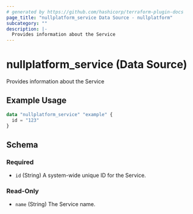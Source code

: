 ```yaml
---
# generated by https://github.com/hashicorp/terraform-plugin-docs
page_title: "nullplatform_service Data Source - nullplatform"
subcategory: ""
description: |-
  Provides information about the Service
---
```


# nullplatform_service (Data Source)

Provides information about the Service

## Example Usage

```terraform
data "nullplatform_service" "example" {
  id = "123"
}
```

<!-- schema generated by tfplugindocs -->
## Schema

### Required

- `id` (String) A system-wide unique ID for the Service.

### Read-Only

- `name` (String) The Service name.
